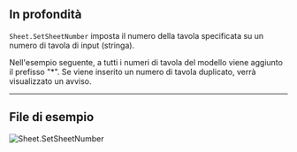 ## In profondità
`Sheet.SetSheetNumber` imposta il numero della tavola specificata su un numero di tavola di input (stringa).

Nell'esempio seguente, a tutti i numeri di tavola del modello viene aggiunto il prefisso "*". Se viene inserito un numero di tavola duplicato, verrà visualizzato un avviso.
___
## File di esempio

![Sheet.SetSheetNumber](./Revit.Elements.Views.Sheet.SetSheetNumber_img.jpg)
